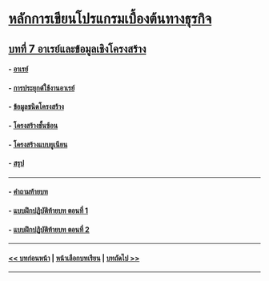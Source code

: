 # [หลักการเขียนโปรแกรมเบื้องต้นทางธุรกิจ](../README.md)
## [บทที่ 7 อาเรย์และข้อมูลเชิงโครงสร้าง](README.md)
#### - [อาเรย์](0701.md)
#### - [การประยุกต์ใช้งานอาเรย์](0701.md)
#### - [ข้อมูลชนิดโครงสร้าง](0702.md)
#### - [โครงสร้างชั้นซ้อน](0703.md)
#### - [โครงสร้างแบบยูเนียน](0704.md)
#### - [สรุป](0710.md)

---
#### - [คำถามท้ายบท](0730.md)
#### - [แบบฝึกปฏิบัติท้ายบท ตอนที่ 1](0750.md)
#### - [แบบฝึกปฏิบัติท้ายบท ตอนที่ 2](0770.md)
---
#### [<< บทก่อนหน้า](../Chapter06/README.md) | [หน้าเลือกบทเรียน](../README.md) | [บทถัดไป >>](../Chapter08/README.md)
---
